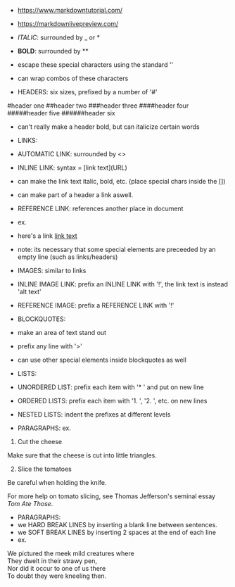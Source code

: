 - <https://www.markdowntutorial.com/>
- <https://markdownlivepreview.com/>

- _ITALIC_: surrounded by _ or *

- **BOLD**: surrounded by **

- escape these special characters using the standard '\'
- can wrap combos of these characters

- HEADERS: six sizes, prefixed by a number of '#'

#header one
##header two
###header three
####header four
#####header five
######header six

- can't really make a header bold, but can italicize certain words

- LINKS: 
- AUTOMATIC LINK: surrounded by <>
- INLINE LINK: syntax = \[link text](URL)
- can make the link text italic, bold, etc. (place special chars inside the [])
- can make part of a header a link aswell.
- REFERENCE LINK: references another place in document
- ex.
- here's a link [link text][google]

[google]: www.google.com

- note: its necessary that some special elements are preceeded by an empty line (such as links/headers)

- IMAGES: similar to links
- INLINE IMAGE LINK: prefix an INLINE LINK with '!', the link text is instead 'alt text'
- REFERENCE IMAGE: prefix a REFERENCE LINK with '!'

- BLOCKQUOTES:
- make an area of text stand out
- prefix any line with '>'
- can use other special elements inside blockquotes as well

- LISTS:
- UNORDERED LIST: prefix each item with '* ' and put on new line
- ORDERED LISTS: prefix each item with '1. ', '2. ', etc. on new lines
- NESTED LISTS: indent the prefixes at different levels
- PARAGRAPHS: ex.

1. Cut the cheese
  
 Make sure that the cheese is cut into little triangles.

2. Slice the tomatoes
 
 Be careful when holding the knife.
 
 For more help on tomato slicing, see Thomas Jefferson's seminal essay _Tom Ate Those_.

- PARAGRAPHS:
- we HARD BREAK LINES by inserting a blank line between sentences.
- we SOFT BREAK LINES by inserting 2 spaces at the end of each line 
- ex.

We pictured the meek mild creatures where  
They dwelt in their strawy pen,  
Nor did it occur to one of us there  
To doubt they were kneeling then.